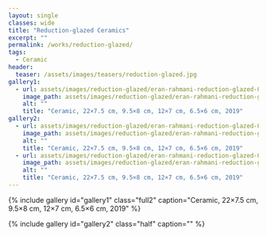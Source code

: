 ```yaml
---
layout: single
classes: wide
title: "Reduction-glazed Ceramics"
excerpt: ""
permalink: /works/reduction-glazed/
tags:
  - Ceramic
header:
  teaser: /assets/images/teasers/reduction-glazed.jpg 
gallery1:
  - url: assets/images/reduction-glazed/eran-rahmani-reduction-glazed-01.jpg
    image_path: assets/images/reduction-glazed/eran-rahmani-reduction-glazed-01.jpg
    alt: ""
    title: "Ceramic, 22×7.5 cm, 9.5×8 cm, 12×7 cm, 6.5×6 cm, 2019"
gallery2:
  - url: assets/images/reduction-glazed/eran-rahmani-reduction-glazed-02.jpg
    image_path: assets/images/reduction-glazed/eran-rahmani-reduction-glazed-02.jpg
    alt: ""
    title: "Ceramic, 22×7.5 cm, 9.5×8 cm, 12×7 cm, 6.5×6 cm, 2019"
  - url: assets/images/reduction-glazed/eran-rahmani-reduction-glazed-03.jpg
    image_path: assets/images/reduction-glazed/eran-rahmani-reduction-glazed-03.jpg
    alt: ""
    title: "Ceramic, 22×7.5 cm, 9.5×8 cm, 12×7 cm, 6.5×6 cm, 2019"
---
```


{% include gallery id="gallery1" class="full2" caption="Ceramic, 22×7.5 cm, 9.5×8 cm, 12×7 cm, 6.5×6 cm, 2019" %}


{% include gallery id="gallery2" class="half" caption="" %}
